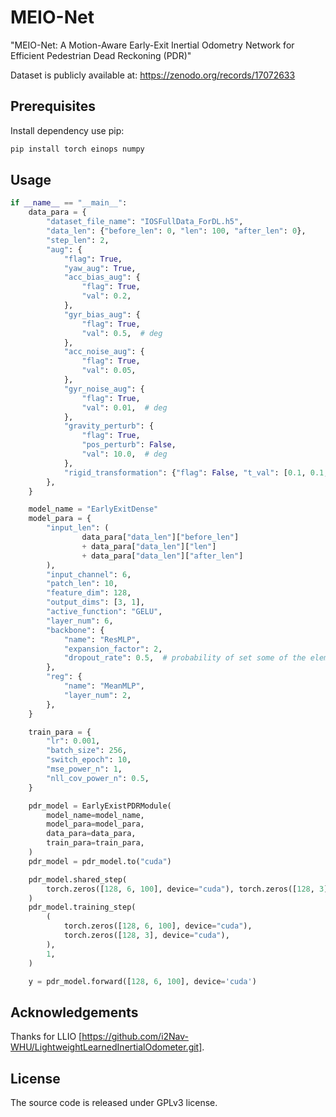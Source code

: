 # MEIO-Net
"MEIO-Net: A Motion-Aware Early-Exit Inertial Odometry Network for Efficient Pedestrian Dead Reckoning (PDR)"

Dataset is publicly available at: https://zenodo.org/records/17072633

## Prerequisites

Install dependency use pip:
```bash
pip install torch einops numpy
```

## Usage
```python
if __name__ == "__main__":
    data_para = {
        "dataset_file_name": "IOSFullData_ForDL.h5",
        "data_len": {"before_len": 0, "len": 100, "after_len": 0},
        "step_len": 2,
        "aug": {
            "flag": True,
            "yaw_aug": True,
            "acc_bias_aug": {
                "flag": True,
                "val": 0.2,
            },
            "gyr_bias_aug": {
                "flag": True,
                "val": 0.5,  # deg
            },
            "acc_noise_aug": {
                "flag": True,
                "val": 0.05,
            },
            "gyr_noise_aug": {
                "flag": True,
                "val": 0.01,  # deg
            },
            "gravity_perturb": {
                "flag": True,
                "pos_perturb": False,
                "val": 10.0,  # deg
            },
            "rigid_transformation": {"flag": False, "t_val": [0.1, 0.1, 0.1]},
        },
    }

    model_name = "EarlyExitDense"
    model_para = {
        "input_len": (
                data_para["data_len"]["before_len"]
                + data_para["data_len"]["len"]
                + data_para["data_len"]["after_len"]
        ),
        "input_channel": 6,
        "patch_len": 10,
        "feature_dim": 128,
        "output_dims": [3, 1],
        "active_function": "GELU",
        "layer_num": 6,
        "backbone": {
            "name": "ResMLP",
            "expansion_factor": 2,
            "dropout_rate": 0.5,  # probability of set some of the elements to zero.
        },
        "reg": {
            "name": "MeanMLP",
            "layer_num": 2,
        },
    }

    train_para = {
        "lr": 0.001,
        "batch_size": 256,
        "switch_epoch": 10,
        "mse_power_n": 1,
        "nll_cov_power_n": 0.5,
    }

    pdr_model = EarlyExistPDRModule(
        model_name=model_name,
        model_para=model_para,
        data_para=data_para,
        train_para=train_para,
    )
    pdr_model = pdr_model.to("cuda")

    pdr_model.shared_step(
        torch.zeros([128, 6, 100], device="cuda"), torch.zeros([128, 3], device="cuda")
    )
    pdr_model.training_step(
        (
            torch.zeros([128, 6, 100], device="cuda"),
            torch.zeros([128, 3], device="cuda"),
        ),
        1,
    )

    y = pdr_model.forward([128, 6, 100], device='cuda')
```

## Acknowledgements
Thanks for LLIO [https://github.com/i2Nav-WHU/LightweightLearnedInertialOdometer.git].

## License
The source code is released under GPLv3 license.
